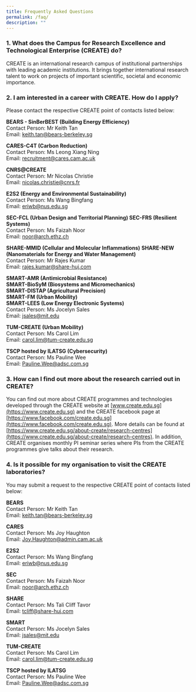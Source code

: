 ```yaml
---
title: Frequently Asked Questions
permalink: /faq/
description: ""
---
```

### 1. What does the Campus for Research Excellence and Technological Enterprise (CREATE) do?
CREATE is an international research campus of institutional partnerships with leading academic institutions. It brings together international research talent to work on projects of important scientific, societal and economic importance.
 
### 2. I am interested in a career with CREATE. How do I apply?
Please contact the respective CREATE point of contacts listed below:  

**BEARS - SinBerBEST (Building Energy Efficiency)** <br>
Contact Person: Mr Keith Tan <br>
Email: [keith.tan@bears-berkeley.sg](keith.tan@bears-berkeley.sg) <br> 

**CARES-C4T (Carbon Reduction)** <br>
Contact Person: Ms Leong Xiang Ning <br>
Email: [recruitment@cares.cam.ac.uk ](recruitment@cares.cam.ac.uk ) <br>

**CNRS@CREATE** <br>
Contact Person: Mr Nicolas Christie <br>
Email: [nicolas.christie@cnrs.fr ](nicolas.christie@cnrs.fr) <br>

**E2S2 (Energy and Environmental Sustainability)** <br>
Contact Person: Ms Wang Bingfang <br>
Email: [eriwb@nus.edu.sg](eriwb@nus.edu.sg) <br>

**SEC-FCL (Urban Design and Territorial Planning) 
SEC-FRS (Resilient Systems)** <br> 
Contact Person: Ms Faizah Noor <br> 
Email: [noor@arch.ethz.ch](noor@arch.ethz.ch) <br> 

**SHARE-MMID (Cellular and Molecular Inflammations)** **SHARE-NEW (Nanomaterials for Energy and Water Management)** <br> 
Contact Person: Mr Rajes Kumar <br> 
Email: [rajes.kumar@share-huj.com](rajes.kumar@share-huj.com) <br> 

**SMART-AMR (Antimicrobial Resistance)** <br>
**SMART-BioSyM (Biosystems and Micromechanics)** <br> 
**SMART-DISTAP (Agricultural Precision)** <br> 
**SMART-FM (Urban Mobility)** <br>
**SMART-LEES (Low Energy Electronic Systems)** <br> 
Contact Person: Ms Jocelyn Sales <br> 
Email: [jsales@mit.edu](jsales@mit.edu) <br> 

**TUM-CREATE (Urban Mobility)** <br>
Contact Person: Ms Carol Lim <br> 
Email: [carol.lim@tum-create.edu.sg](carol.lim@tum-create.edu.sg) <br> 

**TSCP hosted by ILATSG (Cybersecurity)** <br>
Contact Person: Ms Pauline Wee <br> 
Email: [Pauline.Wee@adsc.com.sg](Pauline.Wee@adsc.com.sg) <br> 

### 3. How can I find out more about the research carried out in CREATE?
You can find out more about CREATE programmes and technologies developed through the CREATE website at [www.create.edu.sg](https://www.create.edu.sg) and the CREATE facebook page at [https://www.facebook.com/create.edu.sg](https://www.facebook.com/create.edu.sg). More details can be found at [https://www.create.edu.sg/about-create/research-centres](https://www.create.edu.sg/about-create/research-centres). In addition, CREATE organises monthly PI seminar series where PIs from the CREATE programmes give talks about their research.
 
### 4. Is it possible for my organisation to visit the CREATE laboratories?
You may submit a request to the respective CREATE point of contacts listed below:

**BEARS** <br>
Contact Person: Mr Keith Tan <br>
Email: keith.tan@bears-berkeley.sg <br>

**CARES** <br>
Contact Person: Ms Joy Haughton <br>
Email: Joy.Haughton@admin.cam.ac.uk <br>

**E2S2** <br>
Contact Person: Ms Wang Bingfang <br>
Email: eriwb@nus.edu.sg <br>

**SEC** <br>
Contact Person: Ms Faizah Noor <br>
Email: noor@arch.ethz.ch <br>

**SHARE** <br>
Contact Person: Ms Tali Cliff Tavor <br>
Email: tcliff@share-huj.com <br>

**SMART** <br>
Contact Person: Ms Jocelyn Sales <br>
Email: jsales@mit.edu <br>

**TUM-CREATE** <br>
Contact Person: Ms Carol Lim <br>
Email: carol.lim@tum-create.edu.sg <br>

**TSCP hosted by ILATSG** <br>
Contact Person: Ms Pauline Wee <br>
Email: Pauline.Wee@adsc.com.sg <br>